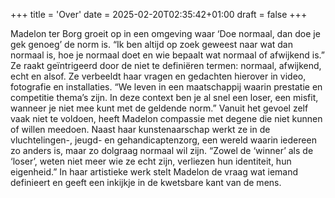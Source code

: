 +++
title = 'Over'
date = 2025-02-20T02:35:42+01:00
draft = false
+++

Madelon ter Borg groeit op in een omgeving waar ‘Doe normaal, dan doe je gek genoeg’ de norm is. “Ik ben altijd op zoek geweest naar wat dan normaal is, hoe je normaal doet en wie bepaalt wat normaal of afwijkend is.” Ze raakt geïntrigeerd door de niet te definiëren termen: normaal, afwijkend, echt en alsof. Ze verbeeldt haar vragen en gedachten hierover in video, fotografie en installaties. “We leven in een maatschappij waarin prestatie en competitie thema’s zijn. In deze context ben je al snel een loser, een misfit, wanneer je niet mee kunt met de geldende norm.” Vanuit het gevoel zelf vaak niet te voldoen, heeft Madelon compassie met degene die niet kunnen of willen meedoen. Naast haar kunstenaarschap werkt ze in de vluchtelingen-, jeugd- en gehandicaptenzorg, een wereld waarin iedereen zo anders is, maar zo dolgraag normaal wil zijn. “Zowel de ‘winner’ als de ‘loser’, weten niet meer wie ze echt zijn, verliezen hun identiteit, hun eigenheid.” In haar artistieke werk stelt Madelon de vraag wat iemand definieert en geeft een inkijkje in de kwetsbare kant van de mens. 
